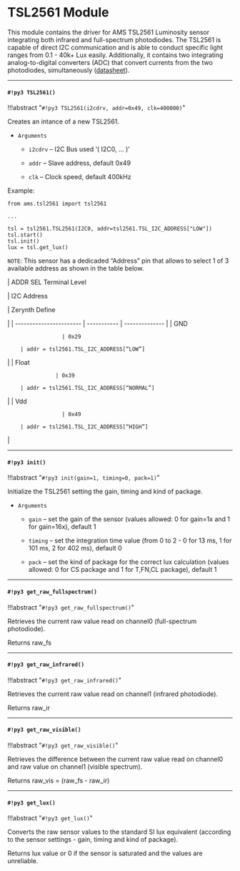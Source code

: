 # TSL2561 Module

This module contains the driver for AMS TSL2561 Luminosity sensor integrating both infrared and full-spectrum photodiodes. The TSL2561 is capable of direct I2C communication and is able to conduct specific light ranges from 0.1 - 40k+ Lux easily. Additionally, it contains two integrating analog-to-digital converters (ADC) that convert currents from the two photodiodes, simultaneously ([datasheet](http://ams.com/eng/content/download/250094/975485/file/TSL2560-61_DS000110_2-00.pdf)).


---
#### `#!py3 TSL2561()`

!!!abstract "`#!py3 TSL2561(i2cdrv, addr=0x49, clk=400000)`"

Creates an intance of a new TSL2561.


* ```Arguments```

    
    * ```i2cdrv``` – I2C Bus used ‘( I2C0, … )’


    * ```addr``` – Slave address, default 0x49


    * ```clk``` – Clock speed, default 400kHz


Example:

```
from ams.tsl2561 import tsl2561

...

tsl = tsl2561.TSL2561(I2C0, addr=tsl2561.TSL_I2C_ADDRESS["LOW"])
tsl.start()
tsl.init()
lux = tsl.get_lux()
```

```NOTE```: This sensor has a dedicaded “Address” pin that allows to select 1 of 3 available address as shown in the table below.

| ADDR SEL Terminal Level

 | I2C Address

 | Zerynth Define

 |
| ----------------------- | ----------- | -------------- |
| GND

                     | 0x29

        | addr = tsl2561.TSL_I2C_ADDRESS[“LOW”]

 |
| Float

                   | 0x39

        | addr = tsl2561.TSL_I2C_ADDRESS[“NORMAL”]

 |
| Vdd

                     | 0x49

        | addr = tsl2561.TSL_I2C_ADDRESS[“HIGH”]

   |

---
#### `#!py3 init()`

!!!abstract "`#!py3 init(gain=1, timing=0, pack=1)`"

Initialize the TSL2561 setting the gain, timing and kind of package.


* ```Arguments```

    
    * ```gain``` – set the gain of the sensor (values allowed: 0 for gain=1x and 1 for gain=16x), default 1


    * ```timing``` – set the integration time value (from 0 to 2 - 0 for 13 ms, 1 for 101 ms, 2 for 402 ms), default 0


    * ```pack``` – set the kind of package for the correct lux calculation (values allowed: 0 for CS package and 1 for T,FN,CL package), default 1



---
#### `#!py3 get_raw_fullspectrum()`

!!!abstract "`#!py3 get_raw_fullspectrum()`"

Retrieves the current raw value read on channel0 (full-spectrum photodiode).

Returns raw_fs


---
#### `#!py3 get_raw_infrared()`

!!!abstract "`#!py3 get_raw_infrared()`"

Retrieves the current raw value read on channel1 (infrared photodiode).

Returns raw_ir


---
#### `#!py3 get_raw_visible()`

!!!abstract "`#!py3 get_raw_visible()`"

Retrieves the difference between the current raw value read on channel0 and raw value on channel1 (visible spectrum).

Returns raw_vis = (raw_fs - raw_ir)


---
#### `#!py3 get_lux()`

!!!abstract "`#!py3 get_lux()`"

Converts the raw sensor values to the standard SI lux equivalent (according to the sensor settings - gain, timing and kind of package).

Returns lux value or 0 if the sensor is saturated and the values are unreliable.
<!--stackedit_data:
eyJoaXN0b3J5IjpbLTE4MDg5MTgwM119
-->